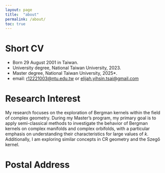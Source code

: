 ```yaml
---
layout: page
title:  "about"
permalink: /about/
toc: true
---
```

# Short CV
- Born 29 August 2001 in Taiwan.
- University degree, National Taiwan University, 2023.
- Master degree, National Taiwan University, 2025*.
- email: [r12221003@ntu.edu.tw](mailto:r12221003@ntu.edu.tw) or [elijah.yihsin.tsai@gmail.com](mailto:elijah.yihsin.tsai@gmail.com)

# Research Interest
My research focuses on the exploration of Bergman kernels within the field of complex geometry. During my Master’s program, my primary goal is to apply semi-classical methods to investigate the behavior of Bergman kernels on complex manifolds and complex orbifolds, with a particular emphasis on understanding their characteristics for large values of $k$. Additionally, I am exploring similar concepts in CR geometry and the Szegő kernel.

# Postal Address


